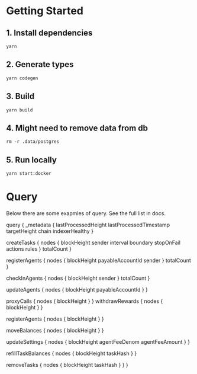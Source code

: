 # Getting Started

## 1. Install dependencies

```shell
yarn
```

## 2. Generate types

```shell
yarn codegen
```

## 3. Build

```shell
yarn build
```

## 4. Might need to remove data from db
```shell
rm -r .data/postgres
```

## 5. Run locally

```shell
yarn start:docker
```

# Query

Below there are some exapmles of query. See the full list in docs.

query {
 _metadata {
    lastProcessedHeight
    lastProcessedTimestamp
    targetHeight
    chain
    indexerHealthy
  }

  createTasks {
    nodes {
      blockHeight
      sender
      interval
      boundary
      stopOnFail
      actions
      rules
    }
    totalCount
  }

  registerAgents {
    nodes {
      blockHeight
      payableAccountId
      sender
    }
    totalCount
  }

  checkInAgents {
    nodes {
      blockHeight
      sender
    }
    totalCount
  }

  updateAgents {
    nodes {
      blockHeight
      payableAccountId
    }
  }

  proxyCalls {
    nodes {
      blockHeight
    }
  }
  withdrawRewards {
    nodes {
      blockHeight
    }
  }

  registerAgents {
    nodes {
      blockHeight
    }
  }

  moveBalances {
    nodes {
      blockHeight
    }
  }

  updateSettings {
    nodes {
      blockHeight
      agentFeeDenom
      agentFeeAmount
    }
  }

  refillTaskBalances {
    nodes {
      blockHeight
      taskHash
    }
  }

  removeTasks {
    nodes {
      blockHeight
      taskHash
    }
  }
}

```


